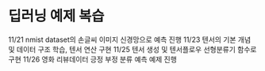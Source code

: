 # 딥러닝 예제 복습
11/21 nmist dataset의 손글씨 이미지 신경망으로 예측 진행 
11/23 텐서의 기본 개념 및 데이터 구조 학습, 텐서 연산 구현
11/25 텐서 생성 및 텐서플로우 선형분류기 함수로 구현
11/26 영화 리뷰데이터 긍정 부정 분류 예측 예제 진행